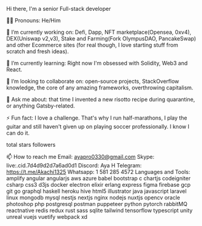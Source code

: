Hi there, I'm a senior Full-stack developer

👦🏻 Pronouns: He/Him

🔭 I’m currently working on: Defi, Dapp, NFT marketplace(Opensea, 0xv4), DEX(Uniswap v2,v3), Stake and Farming(Fork OlympusDAO, PancakeSwap) and other Ecommerce sites (for real though, I love starting stuff from scratch and fresh ideas).

🌱 I’m currently learning: Right now I'm obsessed with Solidity, Web3 and React.

👯 I’m looking to collaborate on: open-source projects, StackOverflow knowledge, the core of any amazing frameworks, overthrowing capitalism.

💬 Ask me about: that time I invented a new risotto recipe during quarantine, or anything Gatsby-related.

⚡ Fun fact: I love a challenge. That's why I run half-marathons, I play the guitar and still haven't given up on playing soccer professionally. I know I can do it.

total stars followers

📫 How to reach me
Email: ayapro0330@gmail.com
Skype: live:.cid.7d4d9d2d7a6ad0d1
Discord: Aya H
Telegram: https://t.me/Akachi1325
Whatsapp: 1 581 285 4572
Languages and Tools:
amplify angular angularjs aws azure babel bootstrap c chartjs codeigniter csharp css3 d3js docker electron elixir erlang express figma firebase gcp git go graphql haskell heroku hive html5 illustrator java javascript laravel linux mongodb mysql nestjs nextjs nginx nodejs nuxtjs opencv oracle photoshop php postgresql postman puppeteer python pytorch rabbitMQ reactnative redis redux rust sass sqlite tailwind tensorflow typescript unity unreal vuejs vuetify webpack xd
